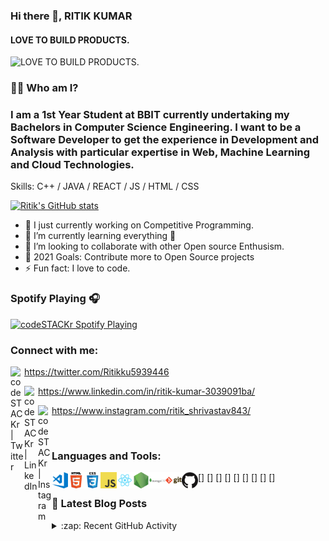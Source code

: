 ### Hi there 👋, RITIK  KUMAR
#### LOVE TO BUILD PRODUCTS.
![LOVE TO BUILD PRODUCTS.](https://www.shutterstock.com/image-vector/picture-smart-programmer-man-joggling-programming-735664333)

### 👨‍💻 Who am I?
### I am a 1st Year Student at BBIT currently undertaking my Bachelors in Computer Science Engineering. I want to be a Software Developer to get the experience in Development and Analysis with particular expertise in Web, Machine Learning and Cloud Technologies.


Skills: C++ / JAVA  / REACT / JS / HTML / CSS

[![Ritik's GitHub stats](https://github-readme-stats.vercel.app/api?username=Ritikkumar992)](https://github.com/anuraghazra/github-readme-stats)


- 🔭 I just currently working on Competitive Programming.
- 🌱 I’m currently learning everything 🤣
- 👯 I’m looking to collaborate with other Open source Enthusism.
- 🥅 2021 Goals: Contribute more to Open Source projects
- ⚡ Fun fact: I love to code.

### Spotify Playing 🎧

[<img src="https://now-playing-codestackr.vercel.app/api/spotify-playing" alt="codeSTACKr Spotify Playing" width="350" />](https://www.spotify.com/in-en/account/overview/?utm_source=spotify&utm_medium=menu&utm_campaign=your_account)

### Connect with me:

<img align="left" alt="codeSTACKr | Twitter" width="22px" src="https://cdn.jsdelivr.net/npm/simple-icons@v3/icons/twitter.svg" />https://twitter.com/Ritikku5939446

<img align="left" alt="codeSTACKr | LinkedIn" width="22px" src="https://cdn.jsdelivr.net/npm/simple-icons@v3/icons/linkedin.svg" />https://www.linkedin.com/in/ritik-kumar-3039091ba/

<img align="left" alt="codeSTACKr | Instagram" width="22px" src="https://cdn.jsdelivr.net/npm/simple-icons@v3/icons/instagram.svg" />https://www.instagram.com/ritik_shrivastav843/

<br />

### Languages and Tools:

[<img align="left" alt="Visual Studio Code" width="26px" src="https://raw.githubusercontent.com/github/explore/80688e429a7d4ef2fca1e82350fe8e3517d3494d/topics/visual-studio-code/visual-studio-code.png" />]
[<img align="left" alt="HTML5" width="26px" src="https://raw.githubusercontent.com/github/explore/80688e429a7d4ef2fca1e82350fe8e3517d3494d/topics/html/html.png" />]
[<img align="left" alt="CSS3" width="26px" src="https://raw.githubusercontent.com/github/explore/80688e429a7d4ef2fca1e82350fe8e3517d3494d/topics/css/css.png" />]
[<img align="left" alt="JavaScript" width="26px" src="https://raw.githubusercontent.com/github/explore/80688e429a7d4ef2fca1e82350fe8e3517d3494d/topics/javascript/javascript.png" />]
[<img align="left" alt="React" width="26px" src="https://raw.githubusercontent.com/github/explore/80688e429a7d4ef2fca1e82350fe8e3517d3494d/topics/react/react.png" />]
[<img align="left" alt="Node.js" width="26px" src="https://raw.githubusercontent.com/github/explore/80688e429a7d4ef2fca1e82350fe8e3517d3494d/topics/nodejs/nodejs.png" />]
[<img align="left" alt="MongoDB" width="26px" src="https://raw.githubusercontent.com/github/explore/80688e429a7d4ef2fca1e82350fe8e3517d3494d/topics/mongodb/mongodb.png" >]
[<img align="left" alt="Git" width="26px" src="https://raw.githubusercontent.com/github/explore/80688e429a7d4ef2fca1e82350fe8e3517d3494d/topics/git/git.png" />]
[<img align="left" alt="GitHub" width="26px" src="https://raw.githubusercontent.com/github/explore/78df643247d429f6cc873026c0622819ad797942/topics/github/github.png" />]
<!-- 

<br />
<br /> -->

### 📕 Latest Blog Posts

<details>
  <summary>:zap: Recent GitHub Activity</summary>

